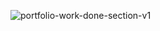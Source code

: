 ![portfolio-work-done-section-v1](https://github.com/user-attachments/assets/553d3c25-db40-49ff-9707-f64b6f7b024e)
